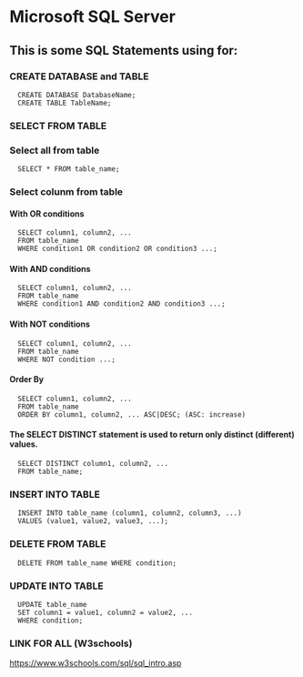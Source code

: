 # Microsoft SQL Server
## This is some SQL Statements using for:
### CREATE DATABASE and TABLE
      CREATE DATABASE DatabaseName;
      CREATE TABLE TableName;
### SELECT FROM TABLE
  ### Select all from table
      SELECT * FROM table_name;
  ### Select colunm from table
  #### With OR conditions
      SELECT column1, column2, ...
      FROM table_name
      WHERE condition1 OR condition2 OR condition3 ...;
  #### With AND conditions
      SELECT column1, column2, ...
      FROM table_name
      WHERE condition1 AND condition2 AND condition3 ...;
  #### With NOT conditions
      SELECT column1, column2, ...
      FROM table_name
      WHERE NOT condition ...;
  #### Order By
      SELECT column1, column2, ...
      FROM table_name
      ORDER BY column1, column2, ... ASC|DESC; (ASC: increase)
  #### The SELECT DISTINCT statement is used to return only distinct (different) values.
      SELECT DISTINCT column1, column2, ...
      FROM table_name;
### INSERT INTO TABLE
      INSERT INTO table_name (column1, column2, column3, ...)
      VALUES (value1, value2, value3, ...);
### DELETE FROM TABLE
      DELETE FROM table_name WHERE condition;
### UPDATE INTO TABLE
      UPDATE table_name
      SET column1 = value1, column2 = value2, ...
      WHERE condition;
### LINK FOR ALL (W3schools)
https://www.w3schools.com/sql/sql_intro.asp


